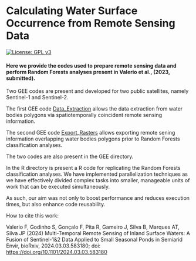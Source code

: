 # Calculating Water Surface Occurrence from Remote Sensing Data

[![License: GPL v3](https://img.shields.io/badge/License-GPLv3-blue.svg)](https://www.gnu.org/licenses/gpl-3.0)

#### Here we provide the codes used to prepare remote sensing data and perform Random Forests analyses present in Valerio et al., (2023, submitted).

Two GEE codes are present and developed for two public satellites, namely Sentinel-1 and Sentinel-2.

The first GEE code [Data_Extraction](https://code.earthengine.google.com/e0033f21447392da736fba2ee19ac42a) allows the data extraction from water bodies polygons via spatiotemporally coincident remote sensing information.

The second GEE code [Export_Rasters](https://code.earthengine.google.com/e0033f21447392da736fba2ee19ac42a) allows exporting remote sening information overlapping water bodies polygons prior to Random Forests classification analyses.

The two codes are also present in the GEE directory.

In the R directory is present a R code for replicating the Random Forests classification analyses. 
We have implemented parallelization techniques as we have effectively divided complex tasks into smaller, manageable units of work that can be executed simultaneously. 

As such, our aim was not only to boost performance and reduces execution times, but also enhance code reusability.

How to cite this work:

Valerio F, Godinho S, Gonçalo F, Pita R, Gameiro J, Silva B, Marques AT, Silva JP (2024) Multi-Temporal Remote Sensing of Inland Surface Waters: A Fusion of Sentinel-1&2 Data Applied to Small Seasonal Ponds in Semiarid Envir, bioRxiv, 2024.03.03.583180; doi: https://doi.org/10.1101/2024.03.03.583180

